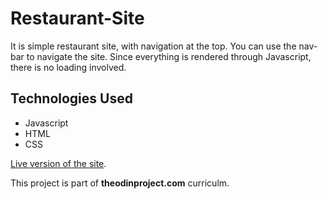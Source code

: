 # Restaurant-Site

It is simple restaurant site, with navigation at the top. You can use the nav-bar to navigate the site. 
Since everything is rendered through Javascript, there is no loading involved.

## Technologies Used
* Javascript
* HTML
* CSS 

[Live version of the site](https://saadshoaib.github.io/Restaurant-Site/dist/index.html#).

This project is part of **theodinproject.com** curriculm.
